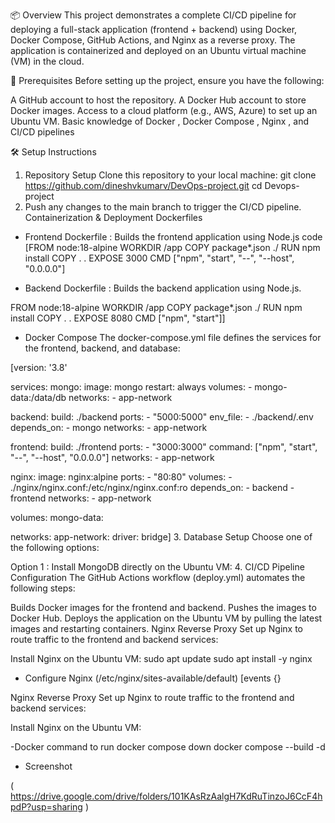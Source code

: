 📦 Overview
This project demonstrates a complete CI/CD pipeline for deploying a full-stack application (frontend + backend) using Docker, Docker Compose, GitHub Actions, and Nginx as a reverse proxy. The application is containerized and deployed on an Ubuntu virtual machine (VM) in the cloud.

🔧 Prerequisites
Before setting up the project, ensure you have the following:

A GitHub account to host the repository.
A Docker Hub account to store Docker images.
Access to a cloud platform (e.g., AWS, Azure) to set up an Ubuntu VM.
Basic knowledge of Docker , Docker Compose , Nginx , and CI/CD pipelines 

🛠 Setup Instructions
1. Repository Setup
Clone this repository to your local machine:
git clone https://github.com/dineshvkumarv/DevOps-project.git
cd Devops-project
2. Push any changes to the main branch to trigger the CI/CD pipeline.
Containerization & Deployment
Dockerfiles
- Frontend Dockerfile : Builds the frontend application using Node.js
code
[FROM node:18-alpine
WORKDIR /app
COPY package*.json ./
RUN npm install
COPY . .
EXPOSE 3000
CMD ["npm", "start", "--", "--host", "0.0.0.0"]

- Backend Dockerfile : Builds the backend application using Node.js.

FROM node:18-alpine
WORKDIR /app
COPY package*.json ./
RUN npm install
COPY . .
EXPOSE 8080
CMD ["npm", "start"]]

- Docker Compose
The docker-compose.yml file defines the services for the frontend, backend, and database:

[version: '3.8'

services:
  mongo:
    image: mongo
    restart: always
    volumes:
      - mongo-data:/data/db
    networks:
      - app-network

  backend:
    build: ./backend
    ports:
      - "5000:5000"
    env_file:
      - ./backend/.env
    depends_on:
      - mongo
    networks:
      - app-network

  frontend:
    build: ./frontend
    ports:
      - "3000:3000"
    command: ["npm", "start", "--", "--host", "0.0.0.0"]
    networks:
      - app-network

  nginx:
    image: nginx:alpine
    ports:
      - "80:80"
    volumes:
      - ./nginx/nginx.conf:/etc/nginx/nginx.conf:ro
    depends_on:
      - backend
      - frontend
    networks:
      - app-network

volumes:
  mongo-data:

networks:
  app-network:
    driver: bridge]
3. Database Setup
Choose one of the following options:

Option 1 : Install MongoDB directly on the Ubuntu VM:
4. CI/CD Pipeline Configuration
The GitHub Actions workflow (deploy.yml) automates the following steps:

Builds Docker images for the frontend and backend.
Pushes the images to Docker Hub.
Deploys the application on the Ubuntu VM by pulling the latest images and restarting containers.
Nginx Reverse Proxy
Set up Nginx to route traffic to the frontend and backend services:

Install Nginx on the Ubuntu VM:
sudo apt update
sudo apt install -y nginx
-  Configure Nginx (/etc/nginx/sites-available/default)
[events {}

            

Nginx Reverse Proxy
Set up Nginx to route traffic to the frontend and backend services:

Install Nginx on the Ubuntu VM:


-Docker command to run 
docker compose down
docker compose --build -d


- Screenshot

( https://drive.google.com/drive/folders/101KAsRzAalgH7KdRuTinzoJ6CcF4hpdP?usp=sharing )



